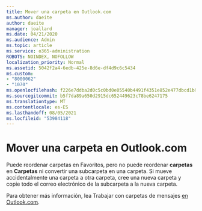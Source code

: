```yaml
---
title: Mover una carpeta en Outlook.com
ms.author: daeite
author: daeite
manager: joallard
ms.date: 04/21/2020
ms.audience: Admin
ms.topic: article
ms.service: o365-administration
ROBOTS: NOINDEX, NOFOLLOW
localization_priority: Normal
ms.assetid: 5042f2a4-6edb-425e-8d6e-df4d9c6c5434
ms.custom:
- "8000062"
- "1070"
ms.openlocfilehash: f226e7ddba2d0c5c0bd0e05540b4491f4351e852e477dbcd1b982478481f4642
ms.sourcegitcommit: b5f7da89a650d2915dc652449623c78be6247175
ms.translationtype: MT
ms.contentlocale: es-ES
ms.lasthandoff: 08/05/2021
ms.locfileid: "53984118"
---
```

# <a name="move-a-folder-in-outlookcom"></a>Mover una carpeta en Outlook.com

Puede reordenar carpetas en Favoritos, pero no puede reordenar **carpetas** en **Carpetas** ni convertir una subcarpeta en una carpeta. Si mueve accidentalmente una carpeta a otra carpeta, cree una nueva carpeta y copie todo el correo electrónico de la subcarpeta a la nueva carpeta.
  
Para obtener más información, lea Trabajar con carpetas de mensajes [en Outlook.com](https://support.office.com/article/6bb0723a-f39f-4a8d-bb3f-fab5dcc2510a?wt.mc_id=Office_Outlook_com_Alchemy).